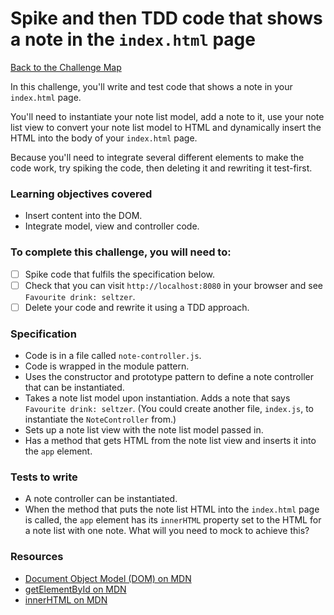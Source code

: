 # Spike and then TDD code that shows a note in the `index.html` page

[Back to the Challenge Map](00_challenge_track.md)

In this challenge, you'll write and test code that shows a note in your `index.html` page.

You'll need to instantiate your note list model, add a note to it, use your note list view to convert your note list model to HTML and dynamically insert the HTML into the body of your `index.html` page.

Because you'll need to integrate several different elements to make the code work, try spiking the code, then deleting it and rewriting it test-first.

### Learning objectives covered

- Insert content into the DOM.
- Integrate model, view and controller code.

### To complete this challenge, you will need to:

- [ ] Spike code that fulfils the specification below.
- [ ] Check that you can visit `http://localhost:8080` in your browser and see `Favourite drink: seltzer`.
- [ ] Delete your code and rewrite it using a TDD approach.

### Specification

- Code is in a file called `note-controller.js`.
- Code is wrapped in the module pattern.
- Uses the constructor and prototype pattern to define a note controller that can be instantiated.
- Takes a note list model upon instantiation. Adds a note that says `Favourite drink: seltzer`.  (You could create another file, `index.js`, to instantiate the `NoteController` from.)
- Sets up a note list view with the note list model passed in.
- Has a method that gets HTML from the note list view and inserts it into the `app` element.

### Tests to write

- A note controller can be instantiated.
- When the method that puts the note list HTML into the `index.html` page is called, the `app` element has its `innerHTML` property set to the HTML for a note list with one note.  What will you need to mock to achieve this?

### Resources

- [Document Object Model (DOM) on MDN](https://developer.mozilla.org/en-US/docs/Web/API/Document_Object_Model/Introduction)
- [getElementById on MDN](https://developer.mozilla.org/en-US/docs/Web/API/Document/getElementById)
- [innerHTML on MDN](https://developer.mozilla.org/en-US/docs/Web/API/Element/innerHTML)
